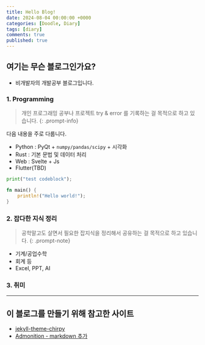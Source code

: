 ```yaml
---
title: Hello Blog!
date: 2024-08-04 00:00:00 +0000
categories: [Doodle, Diary]
tags: [diary]
comments: true 
published: true
---
```


## 여기는 무슨 블로그인가요?
- 비개발자의 개발공부 블로그입니다.


### 1. Programming
> 개인 프로그래밍 공부나 프로젝트 try & error 를 기록하는 걸 목적으로 하고 있습니다.
{: .prompt-info}

다음 내용을 주로 다룹니다.
- Python : PyQt + `numpy/pandas/scipy` + 시각화
- Rust : 기본 문법 및 데이터 처리
- Web : Svelte + Js
- Flutter(TBD)

```python
print("test codeblock");
```

```rs
fn main() {
    println!("Hello world!");
}
```

### 2. 잡다한 지식 정리

> 공학말고도 살면서 필요한 잡지식을 정리해서 공유하는 걸 목적으로 하고 있습니다. 
{: .prompt-note}

- 기계/공업수학
- 회계 등
- Excel, PPT, AI

### 3. 취미


---
## 이 블로그를 만들기 위해 참고한 사이트
- [jekyll-theme-chirpy](https://github.com/cotes2020/jekyll-theme-chirpy)
- [Admonition - markdown 추가](https://www.adamsdesk.com/posts/admonitions-jekyll/)


